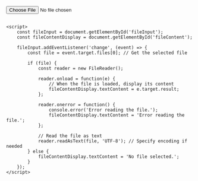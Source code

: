 <!DOCTYPE html>
<html lang="en">
<head>
    <meta charset="UTF-8">
    <meta name="viewport" content="width=device-width, initial-scale=1.0">
    <title>Read Local Text File</title>
</head>
<body>
    <input type="file" id="fileInput" accept=".txt">
    <pre id="fileContent"></pre>

    <script>
        const fileInput = document.getElementById('fileInput');
        const fileContentDisplay = document.getElementById('fileContent');

        fileInput.addEventListener('change', (event) => {
            const file = event.target.files[0]; // Get the selected file

            if (file) {
                const reader = new FileReader();

                reader.onload = function(e) {
                    // When the file is loaded, display its content
                    fileContentDisplay.textContent = e.target.result;
                };

                reader.onerror = function() {
                    console.error('Error reading the file.');
                    fileContentDisplay.textContent = 'Error reading the file.';
                };

                // Read the file as text
                reader.readAsText(file, 'UTF-8'); // Specify encoding if needed
            } else {
                fileContentDisplay.textContent = 'No file selected.';
            }
        });
    </script>
</body>
</html>
